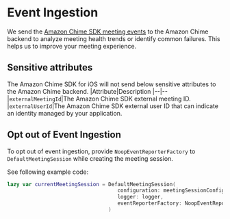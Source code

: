 # Event Ingestion

We send the [Amazon Chime SDK meeting events](meeting_events.md) to the Amazon Chime backend to analyze meeting health trends or identify common failures. This helps us to improve your meeting experience.

## Sensitive attributes
The Amazon Chime SDK for iOS will not send below sensitive attributes to the Amazon Chime backend.
|Attribute|Description
|--|--
|`externalMeetingId`|The Amazon Chime SDK external meeting ID.
|`externalUserId`|The Amazon Chime SDK external user ID that can indicate an identity managed by your application.

## Opt out of Event Ingestion

To opt out of event ingestion, provide `NoopEventReporterFactory` to `DefaultMeetingSession` while creating the
meeting session.

See following example code:
```swift
lazy var currentMeetingSession = DefaultMeetingSession(
                                    configuration: meetingSessionConfig, 
                                    logger: logger,
                                    eventReporterFactory: NoopEventReporterFactory()
                                 )
```